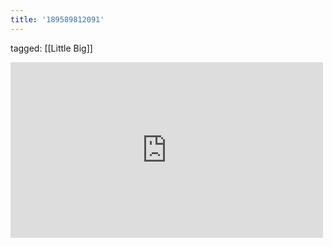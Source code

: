 ```yaml
---
title: '189589812091'
---
```

tagged: [[Little Big]]
<iframe allow="accelerometer; autoplay; clipboard-write; encrypted-media; gyroscope; picture-in-picture" allowfullscreen="" frameborder="0" height="281" id="youtube_iframe" src="https://www.youtube.com/embed/1t_sMynan_k?feature=oembed&amp;enablejsapi=1&amp;origin=https://safe.txmblr.com&amp;wmode=opaque" width="500"></iframe>